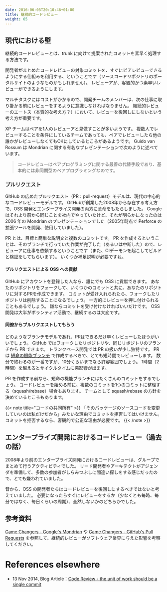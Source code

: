```yaml
---
date: 2016-06-05T20:10:46+01:00
title: 継続的コードレビュー
weight: 65
---
```


## 現代における壁

<!-- Continuous Code Review is where the team commits to processing proposed commits (to trunk) from teammates' trunk speedily.  -->
継続的コードレビューとは、trunk に向けて提案されたコミットを素早く処理する方法です。

<!-- The idea is that a system (the code portal probably) allows developers to package up commits for code review and get
that in front of peers quickly. And that peer developers make a commitment to do code reviews objectively and quickly.  -->
開発者がまとめたコードレビューの対象コミットを、すぐにピアレビューできるようにする仕組みを利用する、ということです（ソースコードリポジトリのポータルサイトのようなものかもしれません）。
レビューアが、客観的かつ素早いレビューができるようにします。

<!-- There is a cost to multi-tasking, so maybe someone in the dev team who is between work items at that moment should focus
on the review before they start new work. With a continuous review ethos, it is critical that code reviews are not 
allowed to back up. -->
マルチタスクにはコストがかかるので、開発チームのメンバーは、次の仕事に取り掛かる前にレビューをするように意識しなければなりません。
継続的レビューのエートス（本質的な考え方？）において、レビューを後回しにしないという考え方が重要です。

<!-- Companies doing Extreme Programming, often allow that pair of eyes to count as a review. Some companies require
multiple reviews of code. For "the pair as reviewers too" scenario, one might have been enough and that commit will 
land in the trunk, without others looking at it. Five minutes and 20 seconds into Guido van Rossum's famous 2006 Mondrian 
presentation, he states "code review is a best alternative to pair programming", and that it is "basically 
asynchronous pair-programming". -->
XP チームはペアを1人のレビューアと見做すことが多いようです。
複数人でレビューすることを条件にしているチームであっても、ペアでレビューしたら他の誰かがレビューしなくてもOKにしているところがあるようです。
Guido van Rossum は Mondrian に関する有名なプレゼンテーションで次のように述べています。

> コードレビューはペアプログラミングに関する最善の代替手段であり、基本的には非同期型のペアプログラミングなのです。

### プルリクエスト

<!-- The pull-request (PR) model introduced by GitHub is the dominant code review model today. The concept was available
from GitHub's launch in 2008 and has revolutionized both open source and enterprise software development. Google were
secretly doing the same thing with custom tooling around their Perforce install from about 2005, and Guido's
presentation on Mondrian in 2006 (as mentioned) leaked that to the world (see below). -->
GitHub の広めたプルリクエスト（PR：pull-request）モデルは、現代の中心的なコードレビューモデルです。
GitHubが創業した2008年から存在する考え方で、OSS 開発とエンタープライズ開発の両方に革命をもたらしました。
Google はそれより前から同じことを社内でやっていたけど、それが明らかになったのは 2006 年の Mondrian のプレゼンテーションでした（2005年時点で Perforce の拡張ツールを開発、使用していました）。

<!-- A PR is one
or more commits towards a goal described in an accompanying piece of text. The act of creating the PR from the branch
signals the end (or a pause) in work, and the wish for the reviewers to get busy (and the CI daemon to wake up and 
build/verify the branch). There are caveats though. -->
PR とは、目標と簡単な説明文と複数のコミットです。
PR を作成するということは、そのブランチで行っていた作業が完了した（あるいは中断した）ので、レビューアに仕事を依頼するということです（また、CIデーモンを起こしてビルドと検証をしてもらいます）。
いくつか補足説明が必要ですね。

#### プルリクエストによる OSS への貢献

<!-- These can come from anyone who has an account on GitHub (or equivalent). They will have forked your repository and the
PR will be about commits that would come back to your repository. They may delete their repository after you consume
their commits. If these are unsolicited you may well
take your time reviewing them. Indeed you may never consume them, if you don't like them. Hardly continuous, but open
source is mostly a volunteer activity. -->
GitHub にアカウントを登録した人なら、誰にでも OSS に貢献できます。
あなたのリポジトリをフォークして、いくつかのコミットと共に、あなたのリポジトリに対するPRを作成できます。
コミットが受け入れられたら、フォークしたリポジトリは削除することになるでしょう。
一方的にレビューを押し付けられることもあるでしょう。
嫌ならコミットを受け付けなければいいだけです。
OSS 開発は大半がボランティア活動で、継続するのは大変です。


#### 同僚からプルリクエストしてもらう

<!-- Regardless of branching model, the wish is for the PR to be reviewed fairly quickly. On GitHub (and possibly others) the PR
can come from a fork or a branch in the main repo. There is little difference to the processing of these. In Trunk-Based 
Development teams, the PR should be on a [short-lived feature branch](/short-lived-feature-branches/) and processed very 
quickly by reviews towards merging back to trunk/master. A few minutes for the review is best, and tens of minutes 
acceptable. More than a hour or two, and you are negatively affecting cycle times. -->
どのようなブランチモデルであれ、PRはできるだけ早くレビューしたほうがいいでしょう。
GitHub ではフォークしたリポジトリや、同じリポジトリのブランチから PR できます。
トランクベース開発では PR の扱いが少し独特です。
PR は [短命の機能ブランチ](/short-lived-feature-branches/) で作成するべきで、とても短時間でレビューします。
数分で終わるのが一番ですが、10分くらいまでなら許容範囲でしょう。
1時間（2時間）を越えるとサイクルタイムに悪影響が出ます。

<!-- The short-lived feature branch may have received many commits before the developer initiated the pull request. Some
developers will squash (rebase) the changes into a single commit before starting code review. Some teams have a policy 
in favor of or against squash/rebase.  -->
PR を作成する前なら、短命の機能ブランチにはたくさんのコミットをするでしょう。
コードレビューを始める前に、複数のコミットを1つのコミットに整理する（squash/rebase）場合もあります。
チームとして squash/rebase の方針を決めているところもあります。

<!-- {{< note title="Common Code Owners" >}}
Commits being reviewed are never rejected for "Only I am allowed to change source in this package" reasons. Rejections
must be for objective and published reasons.
{{< /note >}} -->
{{< note title="コードの共同所有" >}}
「そのパッケージのソースコードを変更していいのは私だけだから」みたいな理由でコミットを拒否してはいけません。
コミットを拒否するなら、客観的で公正な理由が必要です。
{{< /note >}}

## エンタープライズ開発におけるコードレビュー（過去の話）

<!-- In enterprises, if code review was done at all prior to 2008, it was done in a batch, and probably a group activity.
It was often abhorred as it gave a lead developer/architect a moment to set an agenda, round on a large portion of the 
attendees and make sure that their own code flubs were not discussed at all. -->
2008年より前のエンタープライズ開発におけるコードレビューは、グループでまとめて行うアクティビティでした。
リード開発者やアーキテクトがアジェンダを準備して、多数の参加者がしらみつぶしに間違い探しをする感じだったので、とても嫌われていました。

<!-- Historically, open source teams never had the luxury of procrastinating about code review. They either did code reviews
as they went (perhaps days were the review cadence, not hours or minutes), or they did not bother at all. -->
昔から、OSS の開発者たちはコードレビューを後回しにするべきではないと考えていました。
必要になったらすぐにレビューをするか（少なくとも毎時、毎分ではなく、毎日くらいの周期）、全然しないかのどちらかでした。

## 参考資料

<!-- See [Game Changers - Google's Mondrian](/game-changers/index.html#google-s-internal-devops-2006-onwards) and
[Game Changers - GitHub's Pull Requests](/game-changers/index.html#github-s-entire-platform-2008-onwards) for the industry impact of continuous code 
review. -->
[Game Changers - Google's Mondrian](/game-changers/index.html#google-s-internal-devops-2006-onwards) や [Game Changers - GitHub's Pull Requests](/game-changers/index.html#github-s-entire-platform-2008-onwards) を参照して、継続的レビューがソフトウェア業界に与えた影響を考察してください。

# References elsewhere

<!-- <a id="showHideRefs" href="javascript:toggleRefs();">show references</a>

<div>
    <table style="border: 0; box-shadow: none">
        <tr>
            <td style="padding: 2px" valign="top">13 Nov 2014, Blog Article</td>
        </tr>
        <tr>
            <td style="border-top: 0px; padding: 2px" valign="top"><a href="http://paulhammant.com/2014/11/13/code-review-the-unit-of-work-should-be-a-single-commit/">Code Review - the unit of work should be a single commit</a></td>
        </tr>
    </table>
</div> -->

- 13 Nov 2014, Blog Article：[Code Review - the unit of work should be a single commit](http://paulhammant.com/2014/11/13/code-review-the-unit-of-work-should-be-a-single-commit/)